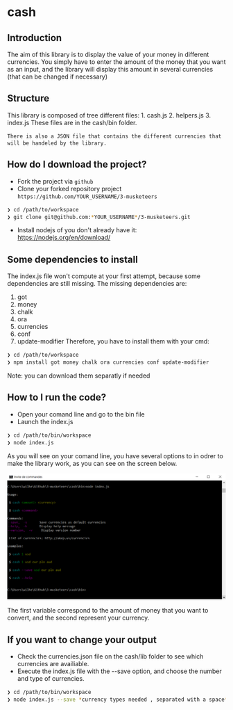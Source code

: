 # cash
## Introduction

The aim of this library is to display the value of your money in different currencies. You simply have to enter the amount of the money that you want as an input, and the library will display this amount in several currencies (that can be changed if necessary)

## Structure

This library is composed of tree different files:
		1. cash.js
		2. helpers.js
		3. index.js
	These files are in the cash/bin folder.

	There is also a JSON file that contains the different currencies that will be handeled by the library.

## How do I download the project?

* Fork the project via `github`
* Clone your forked repository project `https://github.com/YOUR_USERNAME/3-musketeers`

```sh
❯ cd /path/to/workspace
❯ git clone git@github.com:*YOUR_USERNAME*/3-musketeers.git
```
* Install nodejs of you don't already have it: https://nodejs.org/en/download/
## Some dependencies to install

The index.js file won't compute at your first attempt, because some dependencies are still missing.
The missing dependencies are:
 1. got
 2. money
 3. chalk
 4. ora
 5. currencies
 6. conf
 7. update-modifier
Therefore, you have to install them with your cmd:

```sh
❯ cd /path/to/workspace
❯ npm install got money chalk ora currencies conf update-modifier
```
Note: you can download them separatly if needed

## How to I run the code?

* Open your comand line and go to the bin file
* Launch the index.js

```sh
❯ cd /path/to/bin/workspace
❯ node index.js
```
As you will see on your comand line, you have several options to in odrer to make the library work, as you can see on the screen below.

![screen](./index.png)

The first variable correspond to the amount of money that you want to convert, and the second represent your currency.

## If you want to change your output

* Check the currencies.json file on the cash/lib folder to see which currencies are availiable.
* Execute the index.js file with the --save option, and choose the number and type of currencies.

```sh
❯ cd /path/to/bin/workspace
❯ node index.js --save *currency types needed , separated with a space*
```
